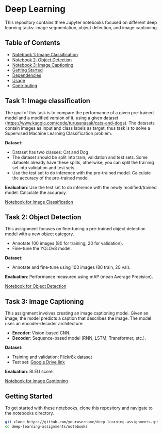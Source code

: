 # Deep Learning 

This repository contains three Jupyter notebooks focused on different deep learning tasks: image segmentation, object detection, and image captioning.

## Table of Contents

- [Notebook 1: Image Classification](#task-1-image-classification)
- [Notebook 2: Object Detection](#task-2-object-detection)
- [Notebook 3: Image Captioning](#task-3-image-captioning)
- [Getting Started](#getting-started)
- [Dependencies](#dependencies)
- [Usage](#usage)
- [Contributing](#contributing)

## Task 1: Image classification

The goal of this task is to compare the performance of a given pre-trained model and a modified version of it, using a given dataset (https://www.kaggle.com/code/turusanasak/cats-and-dogs). The datasets contain images as input and class labels as target, thus task is to solve a Supervised Machine Learning Classification problem.

**Dataset**:
- Dataset has two classes: Cat and Dog
- The dataset should be split into train, validation and test sets. Some datasets already have these splits, otherwise, you can split the training set into validation and test sets.
- Use the test set to do inference with the pre-trained model. Calculate the accuracy of the pre-trained model.

**Evaluation**:  Use the test set to do inference with the newly modified/trained model. Calculate the accuracy.

[Notebook for Image Classification](Image_Classification.ipynb)

## Task 2: Object Detection

This assignment focuses on fine-tuning a pre-trained object detection model with a new object category. 
- Annotate 100 images (80 for training, 20 for validation).
- Fine-tune the YOLOv8 model.

**Dataset**:
- Annotate and fine-tune using 100 images (80 train, 20 val).

**Evaluation**: Performance measured using mAP (mean Average Precision).

[Notebook for Object Detection](Detection.ipynb)

## Task 3: Image Captioning

This assignment involves creating an image captioning model. Given an image, the model predicts a caption that describes the image. The model uses an encoder-decoder architecture:
- **Encoder**: Vision-based CNN.
- **Decoder**: Sequence-based model (RNN, LSTM, Transformer, etc.).

**Dataset**:
- Training and validation: [Flickr8k dataset](https://www.kaggle.com/datasets/sayanf/flickr8k/)
- Test set: [Google Drive link](https://drive.google.com/file/d/1ZzjcBr3JgUFr1GXjsYhR9YZPzz8WOmq1/view?usp=sharing)

**Evaluation**: BLEU score.

[Notebook for Image Captioning](Image_Captioning.ipynb)


## Getting Started

To get started with these notebooks, clone this repository and navigate to the notebooks directory.

```sh
git clone https://github.com/yourusername/deep-learning-assignments.git
cd deep-learning-assignments/notebooks
